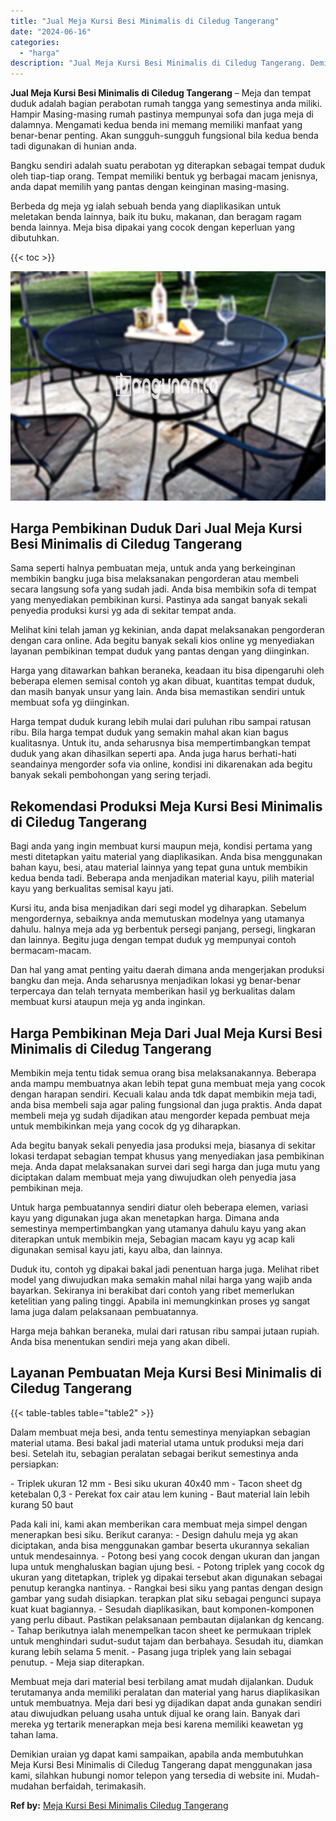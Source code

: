 ```yaml
---
title: "Jual Meja Kursi Besi Minimalis di Ciledug Tangerang"
date: "2024-06-16"
categories: 
  - "harga"
description: "Jual Meja Kursi Besi Minimalis di Ciledug Tangerang. Demikian uraian yg dapat kami sampaikan, apabila anda membutuhkan Meja Kursi Besi Minimalis di Ciledug T..."
---
```


**Jual Meja Kursi Besi Minimalis di Ciledug Tangerang** – Meja dan tempat duduk adalah bagian perabotan rumah tangga yang semestinya anda miliki. Hampir Masing-masing rumah pastinya mempunyai sofa dan juga meja di dalamnya. Mengamati kedua benda ini memang memiliki manfaat yang benar-benar penting. Akan sungguh-sungguh fungsional bila kedua benda tadi digunakan di hunian anda.

Bangku sendiri adalah suatu perabotan yg diterapkan sebagai tempat duduk oleh tiap-tiap orang. Tempat memiliki bentuk yg berbagai macam jenisnya, anda dapat memilih yang pantas dengan keinginan masing-masing.

Berbeda dg meja yg ialah sebuah benda yang diaplikasikan untuk meletakan benda lainnya, baik itu buku, makanan, dan beragam ragam benda lainnya. Meja bisa dipakai yang cocok dengan keperluan yang dibutuhkan.

{{< toc >}}

![Jual Meja Kursi Besi Minimalis di Ciledug Tangerang](/images/jual-meja-besi-murah27.png)

## Harga Pembikinan Duduk Dari Jual Meja Kursi Besi Minimalis di Ciledug Tangerang

Sama seperti halnya pembuatan meja, untuk anda yang berkeinginan membikin bangku juga bisa melaksanakan pengorderan atau membeli secara langsung sofa yang sudah jadi. Anda bisa membikin sofa di tempat yang menyediakan pembikinan kursi. Pastinya ada sangat banyak sekali penyedia produksi kursi yg ada di sekitar tempat anda.

Melihat kini telah jaman yg kekinian, anda dapat melaksanakan pengorderan dengan cara online. Ada begitu banyak sekali kios online yg menyediakan layanan pembikinan tempat duduk yang pantas dengan yang diinginkan.

Harga yang ditawarkan bahkan beraneka, keadaan itu bisa dipengaruhi oleh beberapa elemen semisal contoh yg akan dibuat, kuantitas tempat duduk, dan masih banyak unsur yang lain. Anda bisa memastikan sendiri untuk membuat sofa yg diinginkan.

Harga tempat duduk kurang lebih mulai dari puluhan ribu sampai ratusan ribu. Bila harga tempat duduk yang semakin mahal akan kian bagus kualitasnya. Untuk itu, anda seharusnya bisa mempertimbangkan tempat duduk yang akan dihasilkan seperti apa. Anda juga harus berhati-hati seandainya mengorder sofa via online, kondisi ini dikarenakan ada begitu banyak sekali pembohongan yang sering terjadi.

## Rekomendasi Produksi Meja Kursi Besi Minimalis di Ciledug Tangerang

Bagi anda yang ingin membuat kursi maupun meja, kondisi pertama yang mesti ditetapkan yaitu material yang diaplikasikan. Anda bisa menggunakan bahan kayu, besi, atau material lainnya yang tepat guna untuk membikin kedua benda tadi. Beberapa anda menjadikan material kayu, pilih material kayu yang berkualitas semisal kayu jati.

Kursi itu, anda bisa menjadikan dari segi model yg diharapkan. Sebelum mengordernya, sebaiknya anda memutuskan modelnya yang utamanya dahulu. halnya meja ada yg berbentuk persegi panjang, persegi, lingkaran dan lainnya. Begitu juga dengan tempat duduk yg mempunyai contoh bermacam-macam.

Dan hal yang amat penting yaitu daerah dimana anda mengerjakan produksi bangku dan meja. Anda seharusnya menjadikan lokasi yg benar-benar terpercaya dan telah ternyata memberikan hasil yg berkualitas dalam membuat kursi ataupun meja yg anda inginkan.

## Harga Pembikinan Meja Dari Jual Meja Kursi Besi Minimalis di Ciledug Tangerang

Membikin meja tentu tidak semua orang bisa melaksanakannya. Beberapa anda mampu membuatnya akan lebih tepat guna membuat meja yang cocok dengan harapan sendiri. Kecuali kalau anda tdk dapat membikin meja tadi, anda bisa membeli saja agar paling fungsional dan juga praktis. Anda dapat membeli meja yg sudah dijadikan atau mengorder kepada pembuat meja untuk membikinkan meja yang cocok dg yg diharapkan.

Ada begitu banyak sekali penyedia jasa produksi meja, biasanya di sekitar lokasi terdapat sebagian tempat khusus yang menyediakan jasa pembikinan meja. Anda dapat melaksanakan survei dari segi harga dan juga mutu yang diciptakan dalam membuat meja yang diwujudkan oleh penyedia jasa pembikinan meja.

Untuk harga pembuatannya sendiri diatur oleh beberapa elemen, variasi kayu yang digunakan juga akan menetapkan harga. Dimana anda semestinya mempertimbangkan yang utamanya dahulu kayu yang akan diterapkan untuk membikin meja, Sebagian macam kayu yg acap kali digunakan semisal kayu jati, kayu alba, dan lainnya.

Duduk itu, contoh yg dipakai bakal jadi penentuan harga juga. Melihat ribet model yang diwujudkan maka semakin mahal nilai harga yang wajib anda bayarkan. Sekiranya ini berakibat dari contoh yang ribet memerlukan ketelitian yang paling tinggi. Apabila ini memungkinkan proses yg sangat lama juga dalam pelaksanaan pembuatannya.

Harga meja bahkan beraneka, mulai dari ratusan ribu sampai jutaan rupiah. Anda bisa menentukan sendiri meja yang akan dibeli.

## Layanan Pembuatan Meja Kursi Besi Minimalis di Ciledug Tangerang

{{< table-tables table="table2" >}}

Dalam membuat meja besi, anda tentu semestinya menyiapkan sebagian material utama. Besi bakal jadi material utama untuk produksi meja dari besi. Setelah itu, sebagian peralatan sebagai berikut semestinya anda persiapkan:

\- Triplek ukuran 12 mm - Besi siku ukuran 40x40 mm - Tacon sheet dg ketebalan 0,3 - Perekat fox cair atau lem kuning - Baut material lain lebih kurang 50 baut

Pada kali ini, kami akan memberikan cara membuat meja simpel dengan menerapkan besi siku. Berikut caranya: - Design dahulu meja yg akan diciptakan, anda bisa menggunakan gambar beserta ukurannya sekalian untuk mendesainnya. - Potong besi yang cocok dengan ukuran dan jangan lupa untuk menghaluskan bagian ujung besi. - Potong triplek yang cocok dg ukuran yang ditetapkan, triplek yg dipakai tersebut akan digunakan sebagai penutup kerangka nantinya. - Rangkai besi siku yang pantas dengan design gambar yang sudah disiapkan. terapkan plat siku sebagai pengunci supaya kuat kuat bagiannya. - Sesudah diaplikasikan, baut komponen-komponen yang perlu dibaut. Pastikan pelaksanaan pembautan dijalankan dg kencang. - Tahap berikutnya ialah menempelkan tacon sheet ke permukaan triplek untuk menghindari sudut-sudut tajam dan berbahaya. Sesudah itu, diamkan kurang lebih selama 5 menit. - Pasang juga triplek yang lain sebagai penutup. - Meja siap diterapkan.

Membuat meja dari material besi terbilang amat mudah dijalankan. Duduk terutamanya anda memiliki peralatan dan material yang harus diaplikasikan untuk membuatnya. Meja dari besi yg dijadikan dapat anda gunakan sendiri atau diwujudkan peluang usaha untuk dijual ke orang lain. Banyak dari mereka yg tertarik menerapkan meja besi karena memiliki keawetan yg tahan lama.

Demikian uraian yg dapat kami sampaikan, apabila anda membutuhkan Meja Kursi Besi Minimalis di Ciledug Tangerang dapat menggunakan jasa kami, silahkan hubungi nomor telepon yang tersedia di website ini. Mudah-mudahan berfaidah, terimakasih.

**Ref by:** [Meja Kursi Besi Minimalis Ciledug Tangerang](https://id.wikipedia.org/wiki/Meja)
